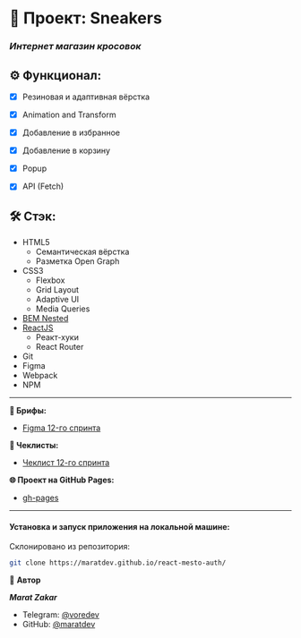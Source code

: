 # 📝 Проект: Sneakers

### _**Интернет магазин кросовок**_

## ⚙️ Функционал:

- [x] Резиновая и адаптивная вёрстка
- [x] Animation and Transform


- [x] Добавление в избранное
- [x] Добавление в корзину
- [x] Popup
- [x] API (Fetch)

## 🛠️ Стэк:

- HTML5
  - Семантическая вёрстка
  - Разметка Open Graph
- CSS3
  - Flexbox
  - Grid Layout
  - Adaptive UI
  - Media Queries
- [BEM Nested](https://ru.bem.info/methodology/filestructure/)
- [ReactJS](https://ru.legacy.reactjs.org/)
  - Реакт-хуки
  - React Router
- Git
- Figma
- Webpack
- NPM

---

**🧩 Брифы:**

- [Figma 12-го спринта](https://www.figma.com/file/5H3gsn5lIGPwzBPby9jAOo/Sprint-14-RU?node-id=0%3A1)

**📄 Чеклисты:**

- [Чеклист 12-го спринта](https://code.s3.yandex.net/web-developer/checklists-pdf/new-program/checklist-12.pdf)

**🌐 Проект на GitHub Pages:**

- [gh-pages](https://maratdev.github.io/mesto-react/)

---

#### Установка и запуск приложения на локальной машине:

Склонировано из репозитория:

```bash
git clone https://maratdev.github.io/react-mesto-auth/
```

👤 **Автор**

**_Marat Zakar_**

- Telegram: [@voredev](https://t.me/voredev)
- GitHub: [@maratdev](https://github.com/maratdev)
